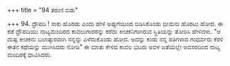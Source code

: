 +++
title = "94 ತರುಣಿ ಬಿಡು"

+++
94. ದ್ರೌಪದಿ ! ಸಾಕು ಹೊರಡು ಎಂದು ಹೇಳಿ ಅಪ್ಪುಗೆಯಿಂದ ಬಿಡಿಸಿಕೊಂಡು ಭೀಮನು ಹೊರಟು ಹೋದ. ಈ ಕಡೆ ದ್ರೌಪದಿಯು ನಾಟ್ಯಮಂದಿರದ ಕಾವಲುಗಾರರನ್ನು ಕರೆದು ಕೀಚಕನಿಗಾಗಿರುವ ಸ್ಥಿತಿಯನ್ನು ತೋರಿಸಿ ಹೇಳಿದಳು. "ಆ ದುಷ್ಟ ಕೀಚಕನು ಬಲಾತ್ಕಾರವಾಗಿ ನನ್ನನ್ನು ಎಳೆದುಕೊಂಡು ಹೋದ. ಅದನ್ನು ಕಂಡು ನನ್ನ ಪತಿಗಳಾದ ಗಂಧರ್ವರು ಕೆರಳಿ ಈತನ ಕಥೆಯನ್ನು ಮುಗಿಸಿದರು ನೋಡಿ" ಈ ಮಾತು ಕೇಳಿದ ಕಾವಲ ಭಟರು ಅವಳ ಜತೆಯಲ್ಲೇ ಅವಸರದಿಂದ ನಾಟ್ಯ ಮಂದಿರಕ್ಕೆ ಧಾವಿಸಿದರು.